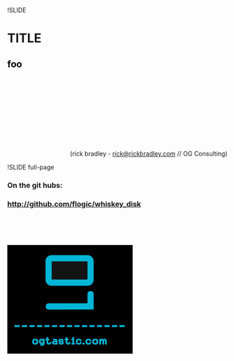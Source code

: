 !SLIDE
# TITLE #
## <span style="color: black;">foo</span> ##

<br/>
<br/>
<br/>
<br/>
<br/>
<br/>
<br/>
<br/>
<br/>
<p style="text-align: right;">
	(rick bradley - <a href="mailto:rick@rickbradley.com">rick@rickbradley.com</a> // OG Consulting)
</p>


!SLIDE full-page

### On the git hubs:  
### http://github.com/flogic/whiskey_disk

<br/>
<br/>
<br/>
<br/>

<img src="og_logo.png">
